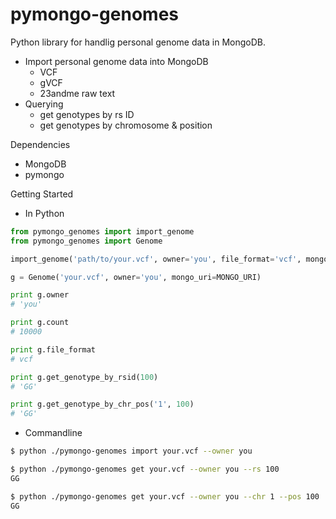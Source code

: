 # pymongo-genomes

Python library for handlig personal genome data in MongoDB.

- Import personal genome data into MongoDB
  - VCF
  - gVCF
  - 23andme raw text
- Querying
  - get genotypes by rs ID
  - get genotypes by chromosome & position

Dependencies

- MongoDB
- pymongo

Getting Started

- In Python

```python
from pymongo_genomes import import_genome
from pymongo_genomes import Genome

import_genome('path/to/your.vcf', owner='you', file_format='vcf', mongo_uri=MONGO_URI)

g = Genome('your.vcf', owner='you', mongo_uri=MONGO_URI)

print g.owner
# 'you'

print g.count
# 10000

print g.file_format
# vcf

print g.get_genotype_by_rsid(100)
# 'GG'

print g.get_genotype_by_chr_pos('1', 100)
# 'GG'
```

- Commandline

```bash
$ python ./pymongo-genomes import your.vcf --owner you

$ python ./pymongo-genomes get your.vcf --owner you --rs 100
GG

$ python ./pymongo-genomes get your.vcf --owner you --chr 1 --pos 100
GG
```
